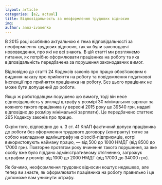 ```yaml
---
layout: article
categories: [a2, actual]
title: Відповідальность за неоформлення трудових відносин
img: 
author: anna-ivanenko
---
```

В 2015 році особливо актуальною є тема  відповідальності за неоформлення трудових відносин, так як були законодавчі 
нововведення, про які не всі знають. В цій статті ми розглянемо питання, як потрібно оформлювати працівника на роботу та 
яка відповідальність передбачена за порушення законодавчих вимог.

Відповідно до статті 24 Кодексів законів про працю обов’язковим є  видання наказу про прийняття на роботу та повідомлення 
податкової інспекції про прийняття працівника на роботу. Без цього працівник не може бути допущений до роботи.

Якщо ж роботодавцем порушено цю вимогу, тоді він несе відповідальність у вигляді штрафу у розмірі 30 мінімальних зарплат за 
кожного такого працівника (у вересні 2015 року це 39540 грн, надалі відповідно до розміру мінімальної зарплати). Це передбачено 
статтею 265 Кодексу законів про працю.

Окрім того, відповідно до ч. 3 ст. 41 КпАП фактичний допуск працівника до роботи без оформлення трудового договору (контракту) 
тягне за собою накладення адмінштрафу на фізосіб-підприємців, котрі використовують найману працю, — від 500 до 1000 НМДГ (від 
8500 до 17000 грн). Повторне протягом року вчинення такого порушення, за яке особу вже було піддано адміністративному стягненню, 
загрожує штрафом у розмірі від 1000 до 2000 НМДГ (від 17000 до 34000 грн).

Як бачимо, неоформлення трудових відносин коштує недешево, але тепер ви знаєте, як оформлювати працівника на роботу правильно і 
це допоможе вам  уникнути штрафу.
